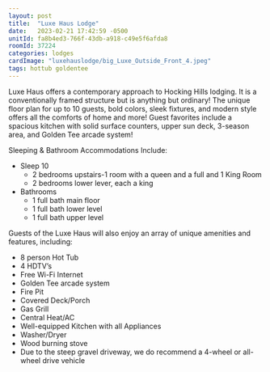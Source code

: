 ```yaml
---
layout: post
title:  "Luxe Haus Lodge"
date:   2023-02-21 17:42:59 -0500
unitId: fa8b4ed3-766f-43db-a918-c49e5f6afda8
roomId: 37224
categories: lodges
cardImage: "luxehauslodge/big_Luxe_Outside_Front_4.jpeg"
tags: hottub goldentee
---
```

Luxe Haus offers a contemporary approach to Hocking Hills lodging. It is a conventionally framed structure but is anything but ordinary! The unique floor plan for up to 10 guests, bold colors, sleek fixtures, and modern style offers all the comforts of home and more! Guest favorites include a spacious kitchen with solid surface counters, upper sun deck, 3-season area, and Golden Tee arcade system!
<!--more-->

Sleeping & Bathroom Accommodations Include:

- Sleep 10
  - 2 bedrooms upstairs-1 room with a queen and a full and 1 King Room
  - 2 bedrooms lower lever, each a king
- Bathrooms
  - 1 full bath main floor
  - 1 full bath lower level
  - 1 full bath upper level

Guests of the Luxe Haus will also enjoy an array of unique amenities and features, including:

- 8 person Hot Tub
- 4 HDTV’s
- Free Wi-Fi Internet
- Golden Tee arcade system
- Fire Pit
- Covered Deck/Porch
- Gas Grill
- Central Heat/AC
- Well-equipped Kitchen with all Appliances
- Washer/Dryer
- Wood burning stove
- Due to the steep gravel driveway, we do recommend a 4-wheel or all-wheel drive vehicle
